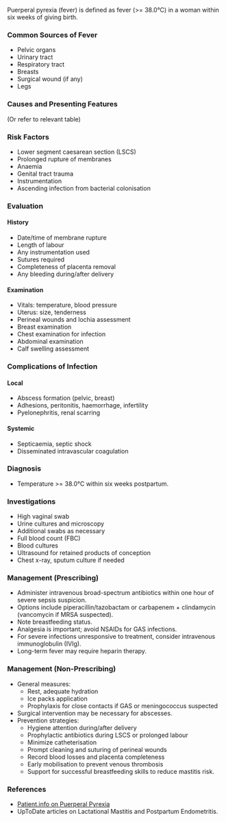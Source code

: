 Puerperal pyrexia (fever) is defined as fever (>= 38.0°C) in a woman within six weeks of giving birth.

### Common Sources of Fever
- Pelvic organs
- Urinary tract
- Respiratory tract
- Breasts
- Surgical wound (if any)
- Legs

### Causes and Presenting Features
(Or refer to relevant table)

### Risk Factors
- Lower segment caesarean section (LSCS)
- Prolonged rupture of membranes
- Anaemia
- Genital tract trauma
- Instrumentation
- Ascending infection from bacterial colonisation

### Evaluation
#### History
- Date/time of membrane rupture
- Length of labour
- Any instrumentation used
- Sutures required
- Completeness of placenta removal
- Any bleeding during/after delivery

#### Examination
- Vitals: temperature, blood pressure
- Uterus: size, tenderness
- Perineal wounds and lochia assessment
- Breast examination
- Chest examination for infection
- Abdominal examination
- Calf swelling assessment

### Complications of Infection
#### Local
- Abscess formation (pelvic, breast)
- Adhesions, peritonitis, haemorrhage, infertility
- Pyelonephritis, renal scarring

#### Systemic
- Septicaemia, septic shock
- Disseminated intravascular coagulation

### Diagnosis
- Temperature >= 38.0°C within six weeks postpartum.

### Investigations
- High vaginal swab
- Urine cultures and microscopy
- Additional swabs as necessary
- Full blood count (FBC)
- Blood cultures
- Ultrasound for retained products of conception
- Chest x-ray, sputum culture if needed

### Management (Prescribing)
- Administer intravenous broad-spectrum antibiotics within one hour of severe sepsis suspicion.
- Options include piperacillin/tazobactam or carbapenem + clindamycin (vancomycin if MRSA suspected).
- Note breastfeeding status.
- Analgesia is important; avoid NSAIDs for GAS infections.
- For severe infections unresponsive to treatment, consider intravenous immunoglobulin (IVIg).
- Long-term fever may require heparin therapy.

### Management (Non-Prescribing)
- General measures:
  - Rest, adequate hydration
  - Ice packs application
  - Prophylaxis for close contacts if GAS or meningococcus suspected
- Surgical intervention may be necessary for abscesses.
- Prevention strategies:
  - Hygiene attention during/after delivery
  - Prophylactic antibiotics during LSCS or prolonged labour
  - Minimize catheterisation
  - Prompt cleaning and suturing of perineal wounds
  - Record blood losses and placenta completeness
  - Early mobilisation to prevent venous thrombosis
  - Support for successful breastfeeding skills to reduce mastitis risk.

### References
- [Patient.info on Puerperal Pyrexia](https://patient.info/doctor/puerperal-pyrexia)
- UpToDate articles on Lactational Mastitis and Postpartum Endometritis.